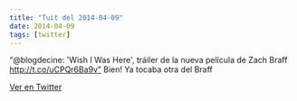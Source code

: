 ```yaml
---
title: "Tuit del 2014-04-09"
date: 2014-04-09
tags: [twitter]
---
```


“@blogdecine: 'Wish I Was Here', tráiler de la nueva película de Zach Braff  http://t.co/uCPQr6Ba9v” Bien! Ya tocaba otra del Braff



[Ver en Twitter](https://twitter.com/i/web/status/454024644056866816)
